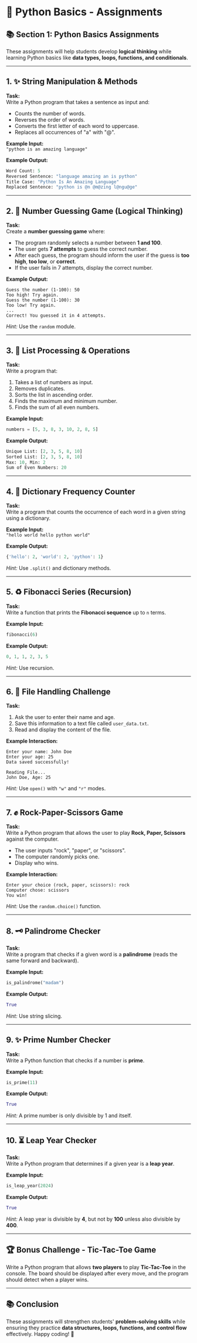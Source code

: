 # 📖 Python Basics - Assignments

## 📚 **Section 1: Python Basics Assignments**

These assignments will help students develop **logical thinking** while learning Python basics like **data types, loops, functions, and conditionals**.

---

## 1. ✨ String Manipulation & Methods

**Task:**  
Write a Python program that takes a sentence as input and:
- Counts the number of words.
- Reverses the order of words.
- Converts the first letter of each word to uppercase.
- Replaces all occurrences of "a" with "@".

**Example Input:**  
`"python is an amazing language"`

**Example Output:**
```python
Word Count: 5
Reversed Sentence: "language amazing an is python"
Title Case: "Python Is An Amazing Language"
Replaced Sentence: "python is @n @m@zing l@ngu@ge"
```

---

## 2. 🚀 Number Guessing Game (Logical Thinking)

**Task:**  
Create a **number guessing game** where:
- The program randomly selects a number between **1 and 100**.
- The user gets **7 attempts** to guess the correct number.
- After each guess, the program should inform the user if the guess is **too high**, **too low**, or **correct**.
- If the user fails in 7 attempts, display the correct number.

**Example Output:**
```
Guess the number (1-100): 50
Too high! Try again.
Guess the number (1-100): 30
Too low! Try again.
...
Correct! You guessed it in 4 attempts.
```

_Hint:_ Use the `random` module.

---

## 3. 🔄 List Processing & Operations

**Task:**  
Write a program that:
1. Takes a list of numbers as input.
2. Removes duplicates.
3. Sorts the list in ascending order.
4. Finds the maximum and minimum number.
5. Finds the sum of all even numbers.

**Example Input:**
```python
numbers = [5, 3, 8, 3, 10, 2, 8, 5]
```

**Example Output:**
```python
Unique List: [2, 3, 5, 8, 10]
Sorted List: [2, 3, 5, 8, 10]
Max: 10, Min: 2
Sum of Even Numbers: 20
```

---

## 4. 📜 Dictionary Frequency Counter

**Task:**  
Write a program that counts the occurrence of each word in a given string using a dictionary.

**Example Input:**  
`"hello world hello python world"`

**Example Output:**  
```python
{'hello': 2, 'world': 2, 'python': 1}
```

_Hint:_ Use `.split()` and dictionary methods.

---

## 5. ♻ Fibonacci Series (Recursion)

**Task:**  
Write a function that prints the **Fibonacci sequence** up to `n` terms.

**Example Input:**  
```python
fibonacci(6)
```

**Example Output:**
```python
0, 1, 1, 2, 3, 5
```

_Hint:_ Use recursion.

---

## 6. 📃 File Handling Challenge

**Task:**  
1. Ask the user to enter their name and age.
2. Save this information to a text file called `user_data.txt`.
3. Read and display the content of the file.

**Example Interaction:**
```
Enter your name: John Doe
Enter your age: 25
Data saved successfully!

Reading File...
John Doe, Age: 25
```

_Hint:_ Use `open()` with `"w"` and `"r"` modes.

---

## 7. ✊ Rock-Paper-Scissors Game

**Task:**  
Write a Python program that allows the user to play **Rock, Paper, Scissors** against the computer.

- The user inputs "rock", "paper", or "scissors".
- The computer randomly picks one.
- Display who wins.

**Example Interaction:**
```
Enter your choice (rock, paper, scissors): rock
Computer chose: scissors
You win!
```

_Hint:_ Use the `random.choice()` function.

---

## 8. 🗝 Palindrome Checker

**Task:**  
Write a program that checks if a given word is a **palindrome** (reads the same forward and backward).

**Example Input:**
```python
is_palindrome("madam")
```

**Example Output:**
```python
True
```

_Hint:_ Use string slicing.

---

## 9. ✨ Prime Number Checker

**Task:**  
Write a Python function that checks if a number is **prime**.

**Example Input:**  
```python
is_prime(11)
```

**Example Output:**  
```python
True
```

_Hint:_ A prime number is only divisible by 1 and itself.

---

## 10. ⏳ Leap Year Checker

**Task:**  
Write a Python program that determines if a given year is a **leap year**.

**Example Input:**  
```python
is_leap_year(2024)
```

**Example Output:**  
```python
True
```

_Hint:_ A leap year is divisible by **4**, but not by **100** unless also divisible by **400**.

---

## 🏆 Bonus Challenge - Tic-Tac-Toe Game

Write a Python program that allows **two players** to play **Tic-Tac-Toe** in the console. The board should be displayed after every move, and the program should detect when a player wins.

---

## 📚 **Conclusion**

These assignments will strengthen students' **problem-solving skills** while ensuring they practice **data structures, loops, functions, and control flow** effectively. Happy coding! 🚀

